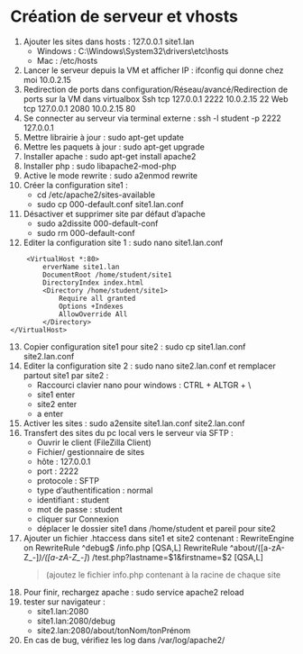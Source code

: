 # Création de serveur et vhosts

1. Ajouter les sites dans hosts : 127.0.0.1 site1.lan
    + Windows : C:\Windows\System32\drivers\etc\hosts
	+ Mac : /etc/hosts
2. Lancer le serveur depuis la VM et afficher IP : ifconfig qui donne chez moi 10.0.2.15
3.  Redirection de ports dans configuration/Réseau/avancé/Redirection de ports sur la VM dans virtualbox
        Ssh	tcp	127.0.0.1	2222	10.0.2.15	22
        Web	tcp	127.0.0.1	2080	10.0.2.15	80
4. Se connecter au serveur via terminal externe : ssh -l student -p 2222 127.0.0.1
5. Mettre librairie à jour : sudo apt-get update
6. Mettre les paquets à jour : sudo apt-get upgrade
7. Installer apache : sudo apt-get install apache2
8. Installer php : sudo libapache2-mod-php
9. Active le mode rewrite : sudo a2enmod rewrite
10. Créer la configuration site1 :
    + cd /etc/apache2/sites-available
    + sudo cp 000-default.conf site1.lan.conf
11. Désactiver et supprimer site par défaut d’apache
    + sudo a2dissite 000-default-conf
    + sudo rm 000-default-conf
12. Editer la configuration site 1 : sudo nano site1.lan.conf
```
    <VirtualHost *:80>
        erverName site1.lan
        DocumentRoot /home/student/site1
        DirectoryIndex index.html
        <Directory /home/student/site1>
            Require all granted
            Options +Indexes
            AllowOverride All
        </Directory>
</VirtualHost>
```
13. Copier configuration site1 pour site2 : sudo cp site1.lan.conf site2.lan.conf
14. Editer la configuration site 2 : sudo nano site2.lan.conf et remplacer partout site1 par site2 :
    + Raccourci clavier nano pour windows : CTRL + ALTGR + \
    + site1 enter
    + site2 enter
    + a enter
15. Activer les sites : sudo a2ensite site1.lan.conf site2.lan.conf
16. Transfert des sites du pc local vers le serveur via SFTP :
    + Ouvrir le client (FileZilla Client)
    + Fichier/ gestionnaire de sites
    + hôte : 127.0.0.1
    + port : 2222
    + protocole : SFTP
    + type d’authentification : normal
    + identifiant : student
    + mot de passe : student
    + cliquer sur Connexion
    + déplacer le dossier site1 dans /home/student et pareil pour site2
17. Ajouter un fichier .htaccess dans site1 et site2 contenant :
         RewriteEngine on
         RewriteRule ^debug$ /info.php [QSA,L]
         RewriteRule ^about/([a-zA-Z_-]*)/([a-zA-Z_-]*) /test.php?lastname=$1&firstname=$2 [QSA,L]
	> (ajoutez le fichier info.php contenant <?php  phpinfo();  ?>  à la racine de chaque site
18. Pour finir, rechargez apache : sudo service apache2 reload
19. tester sur navigateur :
    + site1.lan:2080
    + site1.lan:2080/debug
    + site2.lan:2080/about/tonNom/tonPrénom
20. En cas de bug, vérifiez les log dans /var/log/apache2/
